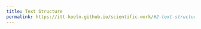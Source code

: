 ```yaml
---
title: Text Structure
permalink: https://itt-koeln.github.io/scientific-work/#2-text-structure
---
```

